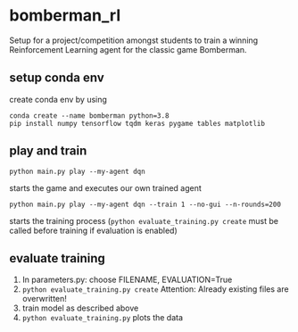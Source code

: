 # bomberman_rl
Setup for a project/competition amongst students to train a winning Reinforcement Learning agent for the classic game Bomberman.

## setup conda env

create conda env by using 

```
conda create --name bomberman python=3.8
pip install numpy tensorflow tqdm keras pygame tables matplotlib
```

## play and train

```python main.py play --my-agent dqn```

starts the game and executes our own trained agent

```python main.py play --my-agent dqn --train 1 --no-gui --n-rounds=200```

starts the training process (```python evaluate_training.py create``` must be called before training if evaluation is enabled)

## evaluate training

1. In parameters.py: choose FILENAME, EVALUATION=True
2. ```python evaluate_training.py create```
  Attention: Already existing files are overwritten!
3. train model as described above
4. ```python evaluate_training.py``` plots the data
